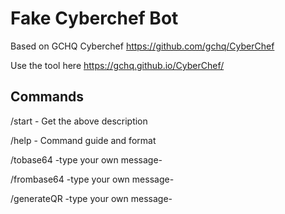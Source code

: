 # Fake Cyberchef Bot

Based on GCHQ Cyberchef https://github.com/gchq/CyberChef 

Use the tool here https://gchq.github.io/CyberChef/

## Commands
/start - Get the above description

/help - Command guide and format

/tobase64 -type your own message-

/frombase64 -type your own message-

/generateQR -type your own message-
